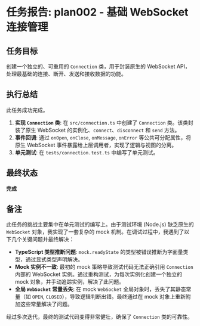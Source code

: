 # 任务报告: plan002 - 基础 WebSocket 连接管理

## 任务目标
创建一个独立的、可重用的 `Connection` 类，用于封装原生的 WebSocket API，处理最基础的连接、断开、发送和接收数据的功能。

## 执行总结
此任务成功完成。

1.  **实现 `Connection` 类**: 在 `src/connection.ts` 中创建了 `Connection` 类。该类封装了原生 WebSocket 的实例化、`connect`、`disconnect` 和 `send` 方法。
2.  **事件回调**: 通过 `onOpen`, `onClose`, `onMessage`, `onError` 等公共可分配属性，将原生 WebSocket 事件暴露给上层调用者，实现了逻辑与视图的分离。
3.  **单元测试**: 在 `tests/connection.test.ts` 中编写了单元测试。

## 最终状态
**完成**

## 备注
此任务的挑战主要集中在单元测试的编写上。由于测试环境 (Node.js) 缺乏原生的 `WebSocket` 对象，我实现了一套复杂的 mock 机制。在调试过程中，我遇到了以下几个关键问题并最终解决：
- **TypeScript 类型推断问题**: `mock.readyState` 的类型被错误推断为字面量类型，通过显式类型声明解决。
- **Mock 实例不一致**: 最初的 mock 策略导致测试代码无法正确引用 `Connection` 内部的 WebSocket 实例。通过重构测试，为每次实例化创建一个独立的 mock 对象，并手动追踪实例，解决了此问题。
- **全局 `WebSocket` 常量丢失**: 在 mock `WebSocket` 全局对象时，丢失了其静态常量（如 `OPEN`, `CLOSED`），导致逻辑判断出错。最终通过在 mock 对象上重新附加这些常量解决了问题。

经过多次迭代，最终的测试代码变得非常健壮，确保了 `Connection` 类的可靠性。
